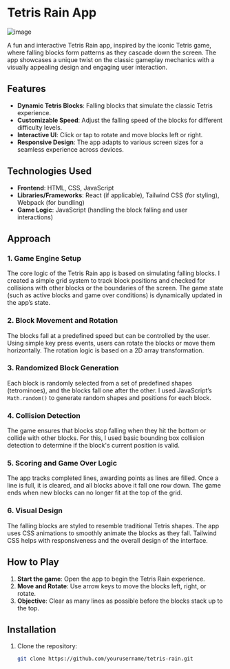 # Tetris Rain App

![image](https://github.com/user-attachments/assets/e41dcfc6-bdb4-49d5-b9d9-0c5be5e64348)


A fun and interactive Tetris Rain app, inspired by the iconic Tetris game, where falling blocks form patterns as they cascade down the screen. The app showcases a unique twist on the classic gameplay mechanics with a visually appealing design and engaging user interaction.

## Features

- **Dynamic Tetris Blocks**: Falling blocks that simulate the classic Tetris experience.
- **Customizable Speed**: Adjust the falling speed of the blocks for different difficulty levels.
- **Interactive UI**: Click or tap to rotate and move blocks left or right.
- **Responsive Design**: The app adapts to various screen sizes for a seamless experience across devices.

## Technologies Used

- **Frontend**: HTML, CSS, JavaScript
- **Libraries/Frameworks**: React (if applicable), Tailwind CSS (for styling), Webpack (for bundling)
- **Game Logic**: JavaScript (handling the block falling and user interactions)

## Approach

### 1. **Game Engine Setup**

The core logic of the Tetris Rain app is based on simulating falling blocks. I created a simple grid system to track block positions and checked for collisions with other blocks or the boundaries of the screen. The game state (such as active blocks and game over conditions) is dynamically updated in the app’s state.

### 2. **Block Movement and Rotation**

The blocks fall at a predefined speed but can be controlled by the user. Using simple key press events, users can rotate the blocks or move them horizontally. The rotation logic is based on a 2D array transformation.

### 3. **Randomized Block Generation**

Each block is randomly selected from a set of predefined shapes (tetrominoes), and the blocks fall one after the other. I used JavaScript’s `Math.random()` to generate random shapes and positions for each block.

### 4. **Collision Detection**

The game ensures that blocks stop falling when they hit the bottom or collide with other blocks. For this, I used basic bounding box collision detection to determine if the block's current position is valid.

### 5. **Scoring and Game Over Logic**

The app tracks completed lines, awarding points as lines are filled. Once a line is full, it is cleared, and all blocks above it fall one row down. The game ends when new blocks can no longer fit at the top of the grid.

### 6. **Visual Design**

The falling blocks are styled to resemble traditional Tetris shapes. The app uses CSS animations to smoothly animate the blocks as they fall. Tailwind CSS helps with responsiveness and the overall design of the interface.

## How to Play

1. **Start the game**: Open the app to begin the Tetris Rain experience.
2. **Move and Rotate**: Use arrow keys to move the blocks left, right, or rotate.
3. **Objective**: Clear as many lines as possible before the blocks stack up to the top.

## Installation

1. Clone the repository:
   ```bash
   git clone https://github.com/yourusername/tetris-rain.git
